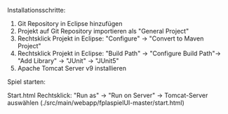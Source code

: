 Installationsschritte:

1. Git Repository in Eclipse hinzufügen
2. Projekt auf Git Repository importieren als "General Project"
3. Rechtsklick Projekt in Eclipse:  "Configure" -> "Convert to Maven Project"
4. Rechtsklick Projekt in Eclipse:  "Build Path" -> "Configure Build Path"-> "Add Library" -> "JUnit" -> "JUnit5"
5. Apache Tomcat Server v9 installieren

Spiel starten:

Start.html Rechtsklick: "Run as" -> "Run on Server" -> Tomcat-Server auswählen (./src/main/webapp/fplaspielUI-master/start.html)
